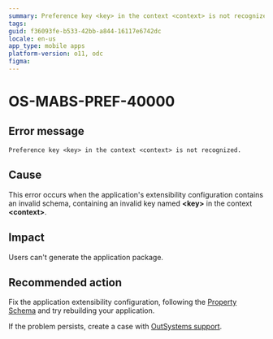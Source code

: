 ```yaml
---
summary: Preference key <key> in the context <context> is not recognized.
tags:
guid: f36093fe-b533-42bb-a844-16117e6742dc
locale: en-us
app_type: mobile apps
platform-version: o11, odc
figma:
---
```


# OS-MABS-PREF-40000

## Error message

`Preference key <key> in the context <context> is not recognized.`

## Cause

This error occurs when the application's extensibility configuration contains an invalid schema, containing an invalid key named **&lt;key&gt;** in the context **&lt;context&gt;**.

## Impact

Users can't generate the application package.

## Recommended action

Fix the application extensibility configuration, following the [Property Schema](https://success.outsystems.com/Documentation/11/Delivering_Mobile_Apps/Customize_Your_Mobile_App/Extensibility_Configurations_JSON_Schema#property-schema) and try rebuilding your application.

If the problem persists, create a case with [OutSystems support](https://www.outsystems.com/support/portal/open-support-case?ErrorCode=OS-MABS-PREF-40000).
